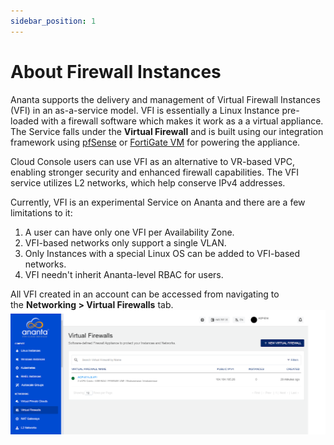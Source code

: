 ```yaml
---
sidebar_position: 1
---
```

# About Firewall Instances

Ananta supports the delivery and management of Virtual Firewall Instances (VFI) in an as-a-service model. VFI is essentially a Linux Instance pre-loaded with a firewall software which makes it work as a a virtual appliance. The Service falls under the **Virtual Firewall** and is built using our integration framework using [pfSense](https://pfsense.org/) or [FortiGate VM](https://www.fortinet.com/products/private-cloud-security/fortigate-virtual-appliances) for powering the appliance.

Cloud Console users can use VFI as an alternative to VR-based VPC, enabling stronger security and enhanced firewall capabilities. The VFI service utilizes L2 networks, which help conserve IPv4 addresses.

Currently, VFI is an experimental Service on Ananta and there are a few limitations to it:

1. A user can have only one VFI per Availability Zone.
2. VFI-based networks only support a single VLAN.
3. Only Instances with a special Linux OS can be added to VFI-based networks.
4. VFI needn't inherit Ananta-level RBAC for users.

All VFI created in an account can be accessed from navigating to the **Networking > Virtual Firewalls** tab.
![Creating a Virtual Firewall](img/CreatingaVirtualFirewall1.png)

